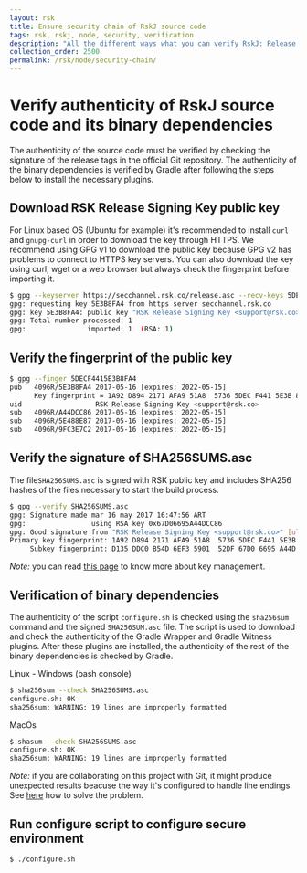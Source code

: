 ```yaml
---
layout: rsk
title: Ensure security chain of RskJ source code
tags: rsk, rskj, node, security, verification
description: "All the different ways what you can verify RskJ: Release signing key, fingerprint of the public key, SHA256SUMS.asc, binary dependencies, secure environment script"
collection_order: 2500
permalink: /rsk/node/security-chain/
---
```


# Verify authenticity of RskJ source code and its binary dependencies

The authenticity of the source code must be verified by checking the signature of the release tags in the official Git repository. The authenticity of the binary dependencies is verified by Gradle after following the steps below to install the necessary plugins.	

## Download RSK Release Signing Key public key	

For Linux based OS (Ubuntu for example) it's recommended to install `curl` and `gnupg-curl` in order to download the key through HTTPS.	
We recommend using GPG v1 to download the public key because GPG v2 has problems to connect to HTTPS key servers. You can also download the key using curl, wget or a web browser but always check the fingerprint before importing it. 	

``` bash	
$ gpg --keyserver https://secchannel.rsk.co/release.asc --recv-keys 5DECF4415E3B8FA4	
gpg: requesting key 5E3B8FA4 from https server secchannel.rsk.co	
gpg: key 5E3B8FA4: public key "RSK Release Signing Key <support@rsk.co>" imported	
gpg: Total number processed: 1	
gpg:               imported: 1  (RSA: 1)	
```	

## Verify the fingerprint of the public key	
``` bash	
$ gpg --finger 5DECF4415E3B8FA4	
pub   4096R/5E3B8FA4 2017-05-16 [expires: 2022-05-15]	
      Key fingerprint = 1A92 D894 2171 AFA9 51A8  5736 5DEC F441 5E3B 8FA4	
uid                  RSK Release Signing Key <support@rsk.co>	
sub   4096R/A44DCC86 2017-05-16 [expires: 2022-05-15]	
sub   4096R/5E488E87 2017-05-16 [expires: 2022-05-15]	
sub   4096R/9FC3E7C2 2017-05-16 [expires: 2022-05-15]	
```	

## Verify the signature of SHA256SUMS.asc	

The file`SHA256SUMS.asc` is signed with RSK public key and includes SHA256 hashes of the files necessary to start the build process.	

```bash	
$ gpg --verify SHA256SUMS.asc 	
gpg: Signature made mar 16 may 2017 16:47:56 ART	
gpg:                using RSA key 0x67D06695A44DCC86	
gpg: Good signature from "RSK Release Signing Key <support@rsk.co>" [ultimate]	
Primary key fingerprint: 1A92 D894 2171 AFA9 51A8  5736 5DEC F441 5E3B 8FA4	
     Subkey fingerprint: D135 DDC0 B54D 6EF3 5901  52DF 67D0 6695 A44D CC86	
```	
*Note:* you can read [this page](https://www.gnupg.org/gph/en/manual/x334.html) to know more about key management.	

## Verification of binary dependencies	

The authenticity of the script `configure.sh` is checked using the `sha256sum` command and the signed `SHA256SUM.asc` file. The script is used to download and check the authenticity of the Gradle Wrapper and Gradle Witness plugins. After these plugins are installed, the authenticity of the rest of the binary dependencies is checked by Gradle.	

Linux - Windows (bash console)	
```bash	
$ sha256sum --check SHA256SUMS.asc 	
configure.sh: OK	
sha256sum: WARNING: 19 lines are improperly formatted	
```	

MacOs	
```bash   	
$ shasum --check SHA256SUMS.asc	
configure.sh: OK	
sha256sum: WARNING: 19 lines are improperly formatted	
```	

*Note:* if you are collaborating on this project with Git, it might produce unexpected results beacuse the way it's configured to handle line endings. See [here](https://help.github.com/articles/dealing-with-line-endings/#platform-windows) how to solve the problem.	

## Run configure script to configure secure environment	
```bash	
$ ./configure.sh	
 ```